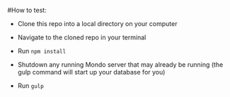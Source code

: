 #How to test:

- Clone this repo into a local directory on your computer

- Navigate to the cloned repo in your terminal

- Run ```npm install```

- Shutdown any running Mondo server that may already be running (the gulp command will start up your database for you)

- Run ```gulp```






